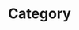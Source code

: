 ---
title : "Category"
layout : categories
permalink : /archive/
author_profile : true
sidebar_main : true
---